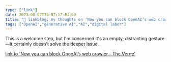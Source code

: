 ```yaml
---
type: ["link"]
date: 2023-08-07T13:57:17-04:00
title: "🔗 linkblog: my thoughts on 'Now you can block OpenAI’s web crawler - The Verge'"
tags: ["OpenAI","generative AI","AI","digital labor"]
---
```

This is a welcome step, but I'm concerned it's an empty, distracting gesture—it certainly doesn't solve the deeper issue.  
 

[link to 'Now you can block OpenAI’s web crawler - The Verge'](https://www.theverge.com/2023/8/7/23823046/openai-data-scrape-block-ai)
